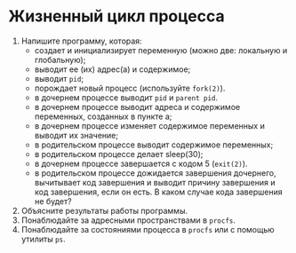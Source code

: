 # Жизненный цикл процесса

1. Напишите программу, которая:
   + создает и инициализирует переменную (можно две: локальную и глобальную);
   + выводит ее (их) адрес(а) и содержимое;
   + выводит `pid`;
   + порождает новый процесс (используйте `fork(2)`).
   + в дочернем процессе выводит `pid` и `parent pid`.
   + в дочернем процессе выводит адреса и содержимое переменных, созданных в пункте а;
   + в дочернем процессе изменяет содержимое переменных и выводит их значение;
   + в родительском процессе выводит содержимое переменных;
   + в родительском процессе делает sleep(30);
   + в дочернем процессе завершается с кодом 5 (`exit(2)`).
   + в родительском процессе дожидается завершения дочернего, вычитывает код завершения и выводит причину завершения и код завершения, если он есть. 
   В каком случае кода завершения не будет?
2. Объясните результаты работы программы.
3. Понаблюдайте за адресными пространствами в `procfs`.
4. Понаблюдайте за состояниями процесса в `procfs` или с помощью утилиты `ps`.
